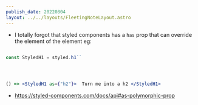 ```yaml
---
publish_date: 20220804    
layout: ../../layouts/FleetingNoteLayout.astro
---
```

- I totally forgot that styled components has a `has` prop that can override the element of the element eg:
```jsx

const StyledH1 = styled.h1``




() => <StyledH1 as={"h2"}>  Turn me into a h2 </StyledH1>

```


- https://styled-components.com/docs/api#as-polymorphic-prop